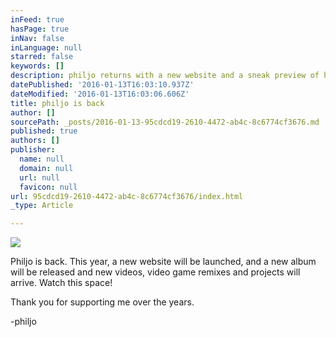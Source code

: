```yaml
---
inFeed: true
hasPage: true
inNav: false
inLanguage: null
starred: false
keywords: []
description: philjo returns with a new website and a sneak preview of his next album due to release in 2016
datePublished: '2016-01-13T16:03:10.937Z'
dateModified: '2016-01-13T16:03:06.606Z'
title: philjo is back
author: []
sourcePath: _posts/2016-01-13-95cdcd19-2610-4472-ab4c-8c6774cf3676.md
published: true
authors: []
publisher:
  name: null
  domain: null
  url: null
  favicon: null
url: 95cdcd19-2610-4472-ab4c-8c6774cf3676/index.html
_type: Article

---
```

![](https://s3-us-west-2.amazonaws.com/the-grid-img/p/cbd5a02a016038da3fbee908294e689245149e0e.jpg)

Philjo is back. This year, a new website will be launched, and a new album will be released and new videos, video game remixes and projects will arrive. Watch this space! 

Thank you for supporting me over the years.

-philjo
